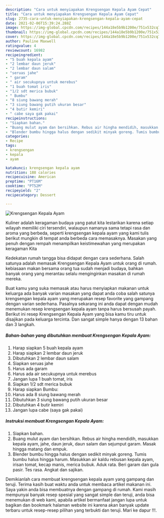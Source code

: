 ```yaml
---
description: "Cara untuk menyiapakan Krengsengan Kepala Ayam Cepat"
title: "Cara untuk menyiapakan Krengsengan Kepala Ayam Cepat"
slug: 2735-cara-untuk-menyiapakan-krengsengan-kepala-ayam-cepat
date: 2021-02-06T15:39:24.288Z
image: https://img-global.cpcdn.com/recipes/144a18e5b9b1200e/751x532cq70/krengsengan-kepala-ayam-foto-resep-utama.jpg
thumbnail: https://img-global.cpcdn.com/recipes/144a18e5b9b1200e/751x532cq70/krengsengan-kepala-ayam-foto-resep-utama.jpg
cover: https://img-global.cpcdn.com/recipes/144a18e5b9b1200e/751x532cq70/krengsengan-kepala-ayam-foto-resep-utama.jpg
author: Pauline Maxwell
ratingvalue: 4
reviewcount: 16982
recipeingredient:
- "5 buah kepala ayam"
- "2 lembar daun jeruk"
- "2 lembar daun salam"
- "seruas jahe"
- " garam"
- " air secukupnya untuk merebus"
- "1 buah tomat iris"
- "1/2 sdt merica bubuk"
- " Bumbu"
- "8 siung bawang merah"
- "3 siung bawang putih ukuran besar"
- "4 butir kemiri"
- " cabe saya gak pakai"
recipeinstructions:
- "Siapkan bahan."
- "Buang mulut ayam dan bersihkan. Rebus air hingha mendidih, masukkan kepala ayam, jahe, daun jeruk, daun salam dan sejumput garam. Masak hingga matang dan empuk."
- "Blender bumbu hingga halus dengan sedikit minyak goreng. Tumis bumbu halus hingga harum. Masukkan air kaldu rebusan kepala ayam, irisan tomat, kecap manis, merica bubuk. Aduk rata. Beri garam dan gula pasir. Tes rasa. Angkat dan sajikan."
categories:
- Recipe
tags:
- krengsengan
- kepala
- ayam

katakunci: krengsengan kepala ayam 
nutrition: 188 calories
recipecuisine: American
preptime: "PT16M"
cooktime: "PT52M"
recipeyield: "2"
recipecategory: Dessert

---
```



![Krengsengan Kepala Ayam](https://img-global.cpcdn.com/recipes/144a18e5b9b1200e/751x532cq70/krengsengan-kepala-ayam-foto-resep-utama.jpg)

Kuliner adalah keragaman budaya yang patut kita lestarikan karena setiap wilayah memiliki ciri tersendiri, walaupun namanya sama tetapi rasa dan aroma yang berbeda, seperti krengsengan kepala ayam yang kami tulis berikut mungkin di tempat anda berbeda cara memasaknya. Masakan yang penuh dengan rempah menampilkan keistimewahan yang merupakan keragaman Kita



Kedekatan rumah tangga bisa didapat dengan cara sederhana. Salah satunya adalah memasak Krengsengan Kepala Ayam untuk orang di rumah. kebiasaan makan bersama orang tua sudah menjadi budaya, bahkan banyak orang yang merantau selalu menginginkan masakan di rumah mereka.

Buat kamu yang suka memasak atau harus menyiapkan makanan untuk keluarga ada banyak varian masakan yang dapat anda coba salah satunya krengsengan kepala ayam yang merupakan resep favorite yang gampang dengan varian sederhana. Pasalnya sekarang ini anda dapat dengan mudah menemukan resep krengsengan kepala ayam tanpa harus bersusah payah.
Berikut ini resep Krengsengan Kepala Ayam yang bisa kamu tiru untuk disajikan pada keluarga tercinta. Dan sangat simple hanya dengan 13 bahan dan 3 langkah.


<!--inarticleads1-->

##### Bahan-bahan yang dibutuhkan membuat Krengsengan Kepala Ayam:

1. Harap siapkan 5 buah kepala ayam
1. Harap siapkan 2 lembar daun jeruk
1. Dibutuhkan 2 lembar daun salam
1. Siapkan seruas jahe
1. Harus ada  garam
1. Harus ada  air secukupnya untuk merebus
1. Jangan lupa 1 buah tomat, iris
1. Siapkan 1/2 sdt merica bubuk
1. Harap siapkan  Bumbu:
1. Harus ada 8 siung bawang merah
1. Dibutuhkan 3 siung bawang putih ukuran besar
1. Dibutuhkan 4 butir kemiri
1. Jangan lupa  cabe (saya gak pakai)




<!--inarticleads2-->

##### Instruksi membuat  Krengsengan Kepala Ayam:

1. Siapkan bahan.
1. Buang mulut ayam dan bersihkan. Rebus air hingha mendidih, masukkan kepala ayam, jahe, daun jeruk, daun salam dan sejumput garam. Masak hingga matang dan empuk.
1. Blender bumbu hingga halus dengan sedikit minyak goreng. Tumis bumbu halus hingga harum. Masukkan air kaldu rebusan kepala ayam, irisan tomat, kecap manis, merica bubuk. Aduk rata. Beri garam dan gula pasir. Tes rasa. Angkat dan sajikan.




Demikianlah cara membuat krengsengan kepala ayam yang gampang dan teruji. Terima kasih buat waktu anda untuk membaca artikel makanan ini. Saya yakin anda bisa membuatnya dengan gampang di rumah. Kami masih mempunyai banyak resep spesial yang sangat simple dan teruji, anda bisa menemukan di web kami, apabila artikel bermanfaat jangan lupa untuk bagikan dan bookmark halaman website ini karena akan banyak update terbaru untuk resep-resep pilihan yang terbukti dan teruji. Mari ke dapur !!!. 
